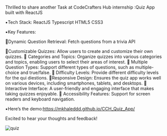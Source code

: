 Thrilled to share another Task at CodeCrafters Hub  internship :Quiz App built with ReactJS

▪️Tech Stack: 
ReactJS 
Typescript
HTML5 
CSS3 

▪️Key Features:

🔺Dynamic Question Retrieval:
Fetch questions from a trivia API 

🔺Customizable Quizzes:
Allow users to create and customize their own
quizzes.
🔺 Categories and Topics: Organize quizzes into various categories and topics, enabling users to select their areas of interest.
🔺 Multiple Question Types: Support different types of questions, such as multiple-choice and true/false.
🔺 Difficulty Levels:
Provide different difficulty levels for the qui diestions.
🔺Responsive Design:
Ensures the quiz app works well on various devices, including smartphones, tablets, and desktops.
🔺 Interactive Interface: 
 A user-friendly and engaging interface that makes taking quizzes enjoyable.
🔺 Accessibility Features:
Support for screen readers and keyboard navigation.

▪️Here’s the demo:https://mkhaleddd.github.io/CCH_Quiz_App/

Excited to hear your thoughts and feedback!

![quiz](https://github.com/user-attachments/assets/a6a106d4-c712-40db-ab09-c9d62ea64ca1)
